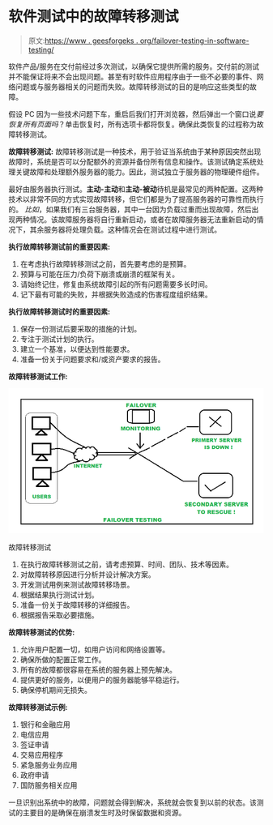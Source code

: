 # 软件测试中的故障转移测试

> 原文:[https://www . geesforgeks . org/failover-testing-in-software-testing/](https://www.geeksforgeeks.org/failover-testing-in-software-testing/)

软件产品/服务在交付前经过多次测试，以确保它提供所需的服务。交付前的测试并不能保证将来不会出现问题。甚至有时软件应用程序由于一些不必要的事件、网络问题或与服务器相关的问题而失败。故障转移测试的目的是响应这些类型的故障。

假设 PC 因为一些技术问题下车，重启后我们打开浏览器，然后弹出一个窗口说*要恢复所有页面吗*？单击恢复时，所有选项卡都将恢复。确保此类恢复的过程称为故障转移测试。

**故障转移测试:**
故障转移测试是一种技术，用于验证当系统由于某种原因突然出现故障时，系统是否可以分配额外的资源并备份所有信息和操作。该测试确定系统处理关键故障和处理额外服务器的能力。因此，测试独立于服务器的物理硬件组件。

最好由服务器执行测试。**主动-主动**和**主动-被动**待机是最常见的两种配置。这两种技术以非常不同的方式实现故障转移，但它们都是为了提高服务器的可靠性而执行的。
*比如*，如果我们有三台服务器，其中一台因为负载过重而出现故障，然后出现两种情况。该故障服务器将自行重新启动，或者在故障服务器无法重新启动的情况下，其余服务器将处理负载。这种情况会在测试过程中进行测试。

**执行故障转移测试前的重要因素:**

1.  在考虑执行故障转移测试之前，首先要考虑的是预算。
2.  预算与可能在压力/负荷下崩溃或崩溃的框架有关。
3.  请始终记住，修复由系统故障引起的所有问题需要多长时间。
4.  记下最有可能的失败，并根据失败造成的伤害程度组织结果。

**执行故障转移测试时的重要因素:**

1.  保存一份测试后要采取的措施的计划。
2.  专注于测试计划的执行。
3.  建立一个基准，以便达到性能要求。
4.  准备一份关于问题要求和/或资产要求的报告。

**故障转移测试工作:**

![Failover Testing](img/f8609a5b84cac66fe2f5c33dbfff63f3.png)

故障转移测试

1.  在执行故障转移测试之前，请考虑预算、时间、团队、技术等因素。
2.  对故障转移原因进行分析并设计解决方案。
3.  开发测试用例来测试故障转移场景。
4.  根据结果执行测试计划。
5.  准备一份关于故障转移的详细报告。
6.  根据报告采取必要措施。

**故障转移测试的优势:**

1.  允许用户配置一切，如用户访问和网络设置等。
2.  确保所做的配置正常工作。
3.  所有的故障都很容易在系统的服务器上预先解决。
4.  提供更好的服务，以便用户的服务器能够平稳运行。
5.  确保停机期间无损失。

**故障转移测试示例:**

1.  银行和金融应用
2.  电信应用
3.  签证申请
4.  交易应用程序
5.  紧急服务业务应用
6.  政府申请
7.  国防服务相关应用

一旦识别出系统中的故障，问题就会得到解决，系统就会恢复到以前的状态。该测试的主要目的是确保在崩溃发生时及时保留数据和资源。